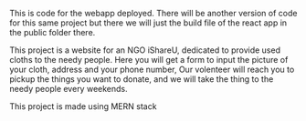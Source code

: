 This is code for the webapp deployed. There will be another version of code for this same project but there we will just the build file of the react app in the public folder there.

This project is a website for an NGO iShareU, dedicated to provide used cloths to the needy people. Here you will get a form to input the picture of your cloth, address and your phone number, Our volenteer will reach you to pickup the things you want to donate, and we will take the thing to the needy people every weekends.

This project is made using MERN stack

